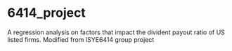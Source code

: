 # 6414_project
A regression analysis on factors that impact the divident payout ratio of US listed firms. Modified from ISYE6414 group project
